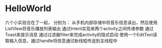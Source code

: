 # HelloWorld
六个小实验合在了一起，
分别为：
从手机内部存储中将音乐信息读出，然后使用ListVIew将音乐播放列表输出
通过Intent实现来两个activity之间传递参数
通过Toast来提示消息
通过过滤器filter来完成activity的隐式启动
使用一个EditText读取输入信息，通过handle将信息通过新线程传送到主线程中
